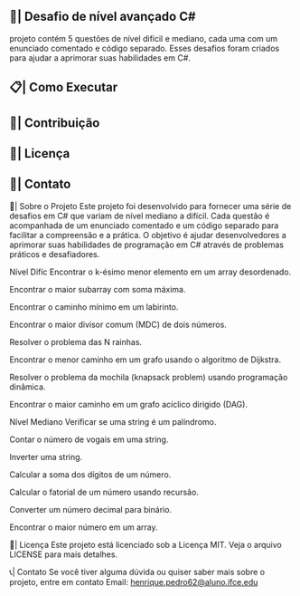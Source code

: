 ## 📑| Desafio de nível avançado C#

 projeto contém 5 questões de nível difícil e mediano, cada uma com um enunciado comentado e código separado. Esses desafios foram criados para ajudar a aprimorar suas habilidades em C#.
 
## 📋| Como Executar

## 👥| Contribuição

## 📑| Licença

## 📱| Contato

🌟| Sobre o Projeto
Este projeto foi desenvolvido para fornecer uma série de desafios em C# que variam de nível mediano a difícil. Cada questão é acompanhada de um enunciado comentado e um código separado para facilitar a compreensão e a prática. O objetivo é ajudar desenvolvedores a aprimorar suas habilidades de programação em C# através de problemas práticos e desafiadores.

Nível Difíc
Encontrar o k-ésimo menor elemento em um array desordenado.

Encontrar o maior subarray com soma máxima.

Encontrar o caminho mínimo em um labirinto.

Encontrar o maior divisor comum (MDC) de dois números.

Resolver o problema das N rainhas.

Encontrar o menor caminho em um grafo usando o algoritmo de Dijkstra.

Resolver o problema da mochila (knapsack problem) usando programação dinâmica.

Encontrar o maior caminho em um grafo acíclico dirigido (DAG).

Nível Mediano
Verificar se uma string é um palíndromo.

Contar o número de vogais em uma string.

Inverter uma string.

Calcular a soma dos dígitos de um número.

Calcular o fatorial de um número usando recursão.

Converter um número decimal para binário.

Encontrar o maior número em um array.

📄| Licença
Este projeto está licenciado sob a Licença MIT. Veja o arquivo LICENSE para mais detalhes.

📞| Contato
Se você tiver alguma dúvida ou quiser saber mais sobre o projeto, entre em contato
Email: henrique.pedro62@aluno.ifce.edu


